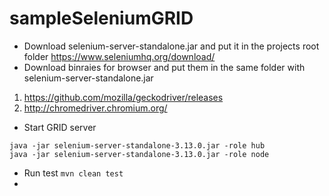 # sampleSeleniumGRID


* Download selenium-server-standalone.jar and put it in the projects root folder
https://www.seleniumhq.org/download/
* Download binraies for browser and put them in the same folder with selenium-server-standalone.jar
1) https://github.com/mozilla/geckodriver/releases
2) http://chromedriver.chromium.org/
* Start GRID server
```
java -jar selenium-server-standalone-3.13.0.jar -role hub
java -jar selenium-server-standalone-3.13.0.jar -role node
```
* Run test
```mvn clean test```
*
